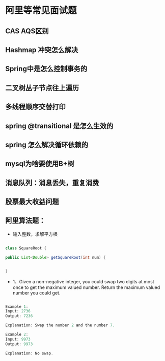 # 阿里等常见面试题

## CAS AQS区别

## Hashmap 冲突怎么解决

## Spring中是怎么控制事务的

## 二叉树丛子节点往上遍历

## 多线程顺序交替打印

## spring @transitional 是怎么生效的

## spring 怎么解决循环依赖的

## mysql为啥要使用B+树

## 消息队列：消息丢失，重复消费


## 股票最大收益问题

## 阿里算法题：

* 输入整数，求解平方根

```JAVA

class SquareRoot {

public List<Double> getSquareRoot(int num) {


} 

```

* 1、Given a non-negative integer, you could swap two digits at most once to get the maximum valued number. Return the maximum valued number you could get.
``` JAVA

Example 1:
Input: 2736
Output: 7236

Explanation: Swap the number 2 and the number 7.

Example 2:
Input: 9973
Output: 9973

Explanation: No swap.
``` 


